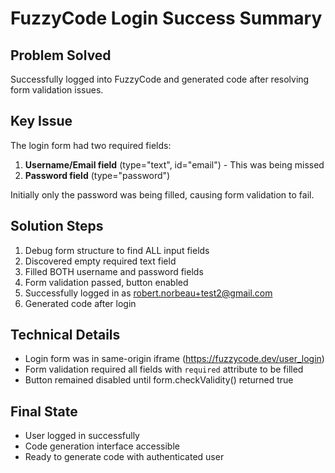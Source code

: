 # FuzzyCode Login Success Summary

## Problem Solved
Successfully logged into FuzzyCode and generated code after resolving form validation issues.

## Key Issue
The login form had two required fields:
1. **Username/Email field** (type="text", id="email") - This was being missed
2. **Password field** (type="password")

Initially only the password was being filled, causing form validation to fail.

## Solution Steps
1. Debug form structure to find ALL input fields
2. Discovered empty required text field 
3. Filled BOTH username and password fields
4. Form validation passed, button enabled
5. Successfully logged in as robert.norbeau+test2@gmail.com
6. Generated code after login

## Technical Details
- Login form was in same-origin iframe (https://fuzzycode.dev/user_login)
- Form validation required all fields with `required` attribute to be filled
- Button remained disabled until form.checkValidity() returned true

## Final State
- User logged in successfully
- Code generation interface accessible
- Ready to generate code with authenticated user